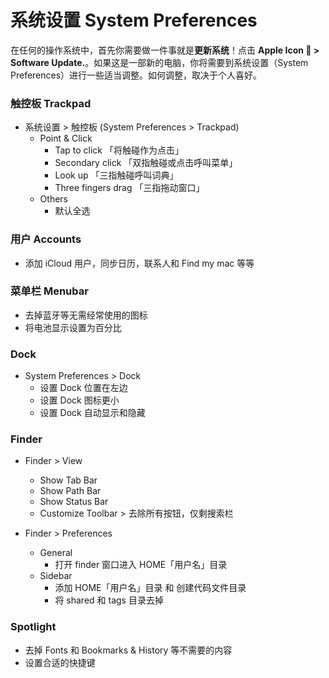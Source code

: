 # 系统设置 System Preferences

在任何的操作系统中，首先你需要做一件事就是**更新系统**！点击 **Apple Icon  > Software Update.**。如果这是一部新的电脑，你将需要到系统设置（System Preferences）进行一些适当调整。如何调整，取决于个人喜好。

### 触控板 Trackpad

- 系统设置 > 触控板 (System Preferences > Trackpad)
    - Point & Click
        - Tap to click 「将触碰作为点击」
        - Secondary click 「双指触碰或点击呼叫菜单」
        - Look up 「三指触碰呼叫词典」
        - Three fingers drag 「三指拖动窗口」
    - Others
        - 默认全选

### 用户 Accounts

- 添加 iCloud 用户，同步日历，联系人和 Find my mac 等等

### 菜单栏 Menubar

- 去掉蓝牙等无需经常使用的图标
- 将电池显示设置为百分比

### Dock

- System Preferences > Dock
    - 设置 Dock 位置在左边
    - 设置 Dock 图标更小
    - 设置 Dock 自动显示和隐藏

### Finder

- Finder > View
    - Show Tab Bar
    - Show Path Bar
    - Show Status Bar
    - Customize Toolbar > 去除所有按钮，仅剩搜索栏

- Finder > Preferences
    - General
        - 打开 finder 窗口进入 HOME「用户名」目录
    - Sidebar
        - 添加 HOME「用户名」目录 和 创建代码文件目录
        - 将 shared 和 tags 目录去掉

### Spotlight

- 去掉 Fonts 和 Bookmarks & History 等不需要的内容
- 设置合适的快捷键
